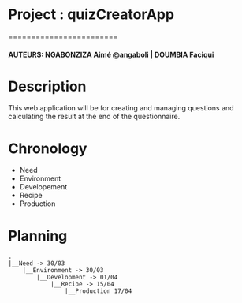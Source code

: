 # Project : quizCreatorApp
========================

#### AUTEURS: NGABONZIZA Aimé @angaboli | DOUMBIA Faciqui

Description
===========
This web application will be for creating and managing questions and calculating the result at the end of the questionnaire.

Chronology
==========

* Need
* Environment
* Developement
* Recipe
* Production

Planning
========
```
.
|__Need -> 30/03
    |__Environment -> 30/03
        |__Development -> 01/04
            |__Recipe -> 15/04
                |__Production 17/04

```
